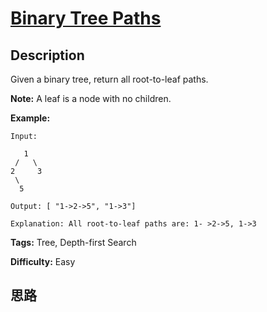 # [Binary Tree Paths][title]

## Description

Given a binary tree, return all root-to-leaf paths.

**Note:**  A leaf is a node with no children.

**Example:**
            Input:           1     /   \    2     3     \      5        Output: [ "1->2->5", "1->3"]        Explanation: All root-to-leaf paths are: 1- >2->5, 1->3    


**Tags:** Tree, Depth-first Search

**Difficulty:** Easy

## 思路

[title]: https://leetcode.com/problems/binary-tree-paths
